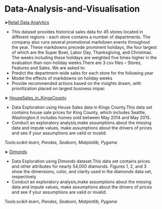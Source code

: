 # Data-Analysis-and-Visualisation


➤[Retail Data Analytics](RetailData_Analytics.ipynb)
- This dataset provides historical sales data for 45 stores located in different regions - each store contains a number of departments. The company also runs several promotional markdown events throughout the year. These markdowns precede prominent holidays, the four largest of which are the Super Bowl, Labor Day, Thanksgiving, and Christmas. The weeks including these holidays are weighted five times higher in the evaluation than non-holiday weeks.There are 3 csv files – Stores, Features and Sales.
We are asked to:
- Predict the department-wide sales for each store for the following year
- Model the effects of markdowns on holiday weeks
- Provide recommended actions based on the insights drawn, with prioritization placed on largest business impac

➤ [HouseSales_in_KingsCounty](HouseSales_in_KingsCounty.ipynb) 
- Data Exploration using House Sales data in Kings County.This data set contains house sale prices for King County, which includes Seattle, Washington.It includes homes sold between May 2014 and May 2015.
- Conduct an exploratory analysis,make assumptions about the missing data and impute values, make assumptions about the drivers of prices and see if your assumptions are valid or invalid.

*Tools:scikit-learn, Pandas, Seaborn, Matplotlib, Pygame*

➤ [Dimonds](Dimonds.ipynb) 
- Data Exploration using Dimonds dataset.This data set contains prices and other attributes for nearly 54,000 diamonds. Figures 1, 2, and 3 show the dimensions, color, and clarity used in the diamonds data set, respectively
- Conduct an exploratory analysis,make assumptions about the missing data and impute values, make assumptions about the drivers of prices and see if your assumptions are valid or invalid.

*Tools:scikit-learn, Pandas, Seaborn, Matplotlib, Pygame*
